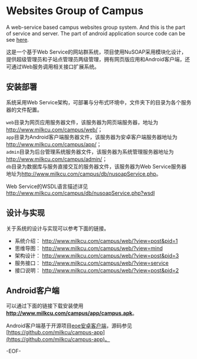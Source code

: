 # Websites Group of Campus

A web-service based campus websites group system. And this is the part of service and server. The part of android application source code can be see [here](https://github.com/milkcu/campus-app).

这是一个基于Web Service的网站群系统，项目使用NuSOAP采用模块化设计，提供超级管理员和子站点管理员两级管理，拥有网页版应用和Android客户端，还可通过Web服务调用相关接口扩展系统。

## 安装部署

系统采用Web Service架构，可部署与分布式环境中，文件夹下的目录为各个服务器的文件配置。

`web`目录为网页应用服务器文件，该服务器为网页端服务器，地址为<http://www.milkcu.com/campus/web/>；  
`app`目录为Android客户端服务器文件，该服务器为安卓客户端服务器地址为<http://www.milkcu.com/campus/app/>；  
`admin`目录为后台管理系统服务器文件，该服务器为系统管理服务器地址为<http://www.milkcu.com/campus/admin/>；  
`db`目录为数据库与服务直接交互的服务器文件，该服务器为Web Service服务器地址为<http://www.milkcu.com/campus/db/nusoapService.php>。

Web Service的WSDL语言描述详见<http://www.milkcu.com/campus/db/nusoapService.php?wsdl>

## 设计与实现

关于系统的设计与实现可以参考下面的链接。

* 系统介绍：
<http://www.milkcu.com/campus/web/?view=post&pid=1>
* 思维导图：
<http://www.milkcu.com/campus/web/?view=mind>
* 架构设计：
<http://www.milkcu.com/campus/web/?view=post&pid=3>
* 服务接口：
<http://www.milkcu.com/campus/web/?view=service>
* 接口说明：
<http://www.milkcu.com/campus/web/?view=post&pid=2>

## Android客户端

可以通过下面的链接下载安装使用
**<http://www.milkcu.com/campus/app/campus.apk>**。

Android客户端基于开源项目[eoe安卓客户端](https://github.com/eoecn/android-app/)，源码参见[https://github.com/milkcu/campus-app](https://github.com/milkcu/campus-app)。

-EOF-
